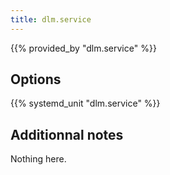 ```yaml
---
title: dlm.service
---
```


{{% provided_by "dlm.service" %}}

## Options

{{% systemd_unit "dlm.service" %}}

## Additionnal notes

Nothing here.